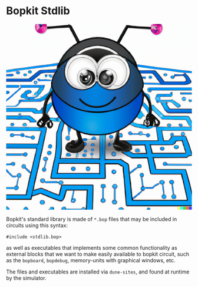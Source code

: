# Bopkit Stdlib

<p>
  <img src="https://github.com/mbarbin/bopkit/blob/assets/image/bopkit-stdlib.png?raw=true" alt="Logo"/>
</p>

Bopkit's standard library is made of `*.bop` files that may be included in
circuits using this syntax:

```text
#include <stdlib.bop>
```

as well as executables that implements some common functionality as external
blocks that we want to make easily available to bopkit circuit, such as the
`bopboard`, `bopdebug`, memory-units with graphical windows, etc.

The files and executables are installed via `dune-sites`, and found at runtime
by the simulator.
